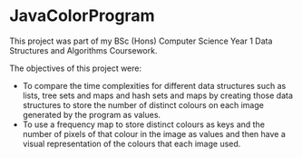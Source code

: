 # JavaColorProgram

This project was part of my BSc (Hons) Computer Science Year 1 Data Structures and Algorithms Coursework.

The objectives of this project were:
* To compare the time complexities for different data structures such as lists, tree sets and maps and hash sets and maps by creating those data structures to store the number of distinct colours on each image generated by the program as values.
* To use a frequency map to store distinct colours as keys and the number of pixels of that colour in the image as values and then have a visual representation of the colours that each image used.

